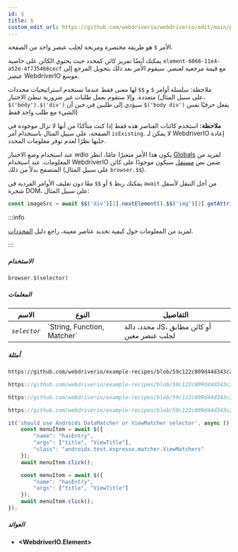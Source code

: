 ```yaml
---
id: $
title: $
custom_edit_url: https://github.com/webdriverio/webdriverio/edit/main/packages/webdriverio/src/commands/browser/$.ts
---
```


الأمر `$` هو طريقة مختصرة ومريحة لجلب عنصر واحد من الصفحة.

يمكنك أيضًا تمرير كائن كمحدد حيث يحتوي الكائن على خاصية `element-6066-11e4-a52e-4f735466cecf`
مع قيمة مرجعية لعنصر. سيقوم الأمر بعد ذلك بتحويل المرجع إلى عنصر WebdriverIO موسع.

ملاحظة: سلسلة أوامر `$` و `$$` لها معنى فقط عندما تستخدم استراتيجيات محددات متعددة. وإلا ستقوم
بعمل طلبات غير ضرورية تبطئ الاختبار (على سبيل المثال، `$('body').$('div')` سيؤدي إلى طلبين في حين أن
`$('body div')` يفعل حرفيًا نفس الشيء مع طلب واحد فقط)

__ملاحظة:__ استخدم كائنات العناصر هذه فقط إذا كنت متأكدًا من أنها لا تزال موجودة في
الصفحة، على سبيل المثال باستخدام أمر `isExisting`. لا يمكن لـ WebdriverIO إعادة جلبها نظرًا
لعدم توفر معلومات المحدد.

عند استخدام وضع الاختبار wdio يكون هذا الأمر متغيرًا عامًا، انظر [Globals](https://webdriver.io/docs/api/globals)
لمزيد من المعلومات. عند استخدام WebdriverIO ضمن نص [مستقل](https://webdriver.io/docs/setuptypes#standalone-mode)
سيكون موجودًا على كائن المتصفح بدلاً من ذلك (على سبيل المثال `browser.$$`).

يمكنك ربط `$` أو `$$` معًا دون تغليف الأوامر الفردية في `await` من أجل
التنقل لأسفل شجرة DOM، على سبيل المثال:

```js
const imageSrc = await $$('div')[1].nextElement().$$('img')[2].getAttribute('src')
```

:::info

لمزيد من المعلومات حول كيفية تحديد عناصر معينة، راجع دليل [المحددات](/docs/selectors).

:::

##### الاستخدام

```js
browser.$(selector)
```

##### المعلمات

<table>
  <thead>
    <tr>
      <th>الاسم</th><th>النوع</th><th>التفاصيل</th>
    </tr>
  </thead>
  <tbody>
    <tr>
      <td><code><var>selector</var></code></td>
      <td>`String, Function, Matcher`</td>
      <td>محدد، دالة JS، أو كائن مطابق لجلب عنصر معين</td>
    </tr>
  </tbody>
</table>

##### أمثلة

```html reference title="example.html" useHTTPS
https://github.com/webdriverio/example-recipes/blob/59c122c809d44d343c231bde2af7e8456c8f086c/queryElements/example.html
```

```js reference title="singleElements.js" useHTTPS
https://github.com/webdriverio/example-recipes/blob/59c122c809d44d343c231bde2af7e8456c8f086c/queryElements/singleElements.js#L9-L10
```

```js reference title="singleElements.js" useHTTPS
https://github.com/webdriverio/example-recipes/blob/59c122c809d44d343c231bde2af7e8456c8f086c/queryElements/singleElements.js#L16-L25
```

```js reference title="singleElements.js" useHTTPS
https://github.com/webdriverio/example-recipes/blob/59c122c809d44d343c231bde2af7e8456c8f086c/queryElements/singleElements.js#L42-L46
```

```js title="$.js"
it('should use Androids DataMatcher or ViewMatcher selector', async () => {
    const menuItem = await $({
        "name": "hasEntry",
        "args": ["title", "ViewTitle"],
        "class": "androidx.test.espresso.matcher.ViewMatchers"
    });
    await menuItem.click();

    const menuItem = await $({
        "name": "hasEntry",
        "args": ["title", "ViewTitle"]
    });
    await menuItem.click();
});
```

##### العوائد

- **&lt;WebdriverIO.Element&gt;**